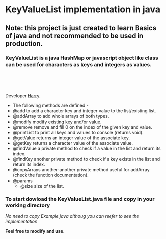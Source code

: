 # KeyValueList implementation in java

## Note: this project is just created to learn Basics of java and not recommended to be used in production.


### **KeyValueList is a java HashMap or javascript object like class** can be used for characters as keys and integers as values.
 <br />
 <br />
 <br />
 
 Developer [Harry](https://github.com/hariomverma83195) 



 * The following methods are defined -
 * @add to add a character key and integer value to the list/existing list.
 * @addArray to add whole arrays of both types.
 * @modify modify existing key and/or value.
 * @remove remove and fill 0 on the index of the given key and value.
 * @printList to print all keys and values to console (returns void).
 * @getValue returns an integer value of the associate key.
 * @getKey returns a character value of the associate value.
 * @findValue a private method to check if a value in the list and return its index.
 * @findKey another private method to check if a key exists in the list and return its index.
 * @copyArrays another-another private method useful for addArray (check the function documentation).
 * @params
    * @size size of the list.


### To start dowload the KeyValueList.java file and copy in your working directory

*No need to copy Example.java althoug you can reefer to see the implementation*

<strong>Feel free to modify and use.</strong>
